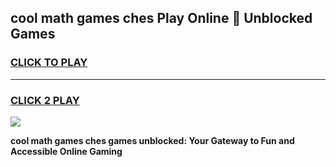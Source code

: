 
## cool math games ches Play Online 👋 Unblocked Games
<h3>
<a href="https://news.freeplayer.one?title=cool_math_games_ches&ref=17CMG">CLICK TO PLAY</a></h3>
<hr>

<h3>
<a href="https://news.freeplayer.one?title=cool_math_games_ches&ref=17CMG">CLICK 2 PLAY</a>
  
</h3>

<a href="https://news.freeplayer.one?title=cool_math_games_ches&ref=17CMG/"><img src="https://clearcache.store/games.png"></a>


**cool math games ches games unblocked: Your Gateway to Fun and Accessible Online Gaming**
